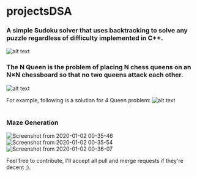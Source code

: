 # projectsDSA

### A simple Sudoku solver that uses backtracking to solve any puzzle regardless of difficulty implemented in C++.
![alt text](https://raw.githubusercontent.com/aricooperdavis/SudokuSolver/master/sudoku/animation.gif)

### The N Queen is the problem of placing N chess queens on an N×N chessboard so that no two queens attack each other.
![alt text](https://upload.wikimedia.org/wikipedia/commons/1/1f/Eight-queens-animation.gif)

For example, following is a solution for 4 Queen problem:
![alt text](https://cdncontribute.geeksforgeeks.org/wp-content/uploads/N_Queen_Problem.jpg)<br><br>

### Maze Generation
![Screenshot from 2020-01-02 00-35-46](https://user-images.githubusercontent.com/39950919/112747293-113c4a00-8fd2-11eb-8521-62a8aa3c6f63.png)
![Screenshot from 2020-01-02 00-35-54](https://user-images.githubusercontent.com/39950919/112747297-14373a80-8fd2-11eb-8707-1597f11f2d7f.png)
![Screenshot from 2020-01-02 00-36-07](https://user-images.githubusercontent.com/39950919/112747299-15686780-8fd2-11eb-8341-4db4baa684db.png)


Feel free to contribute, I'll accept all pull and merge requests if they're decent ;).
